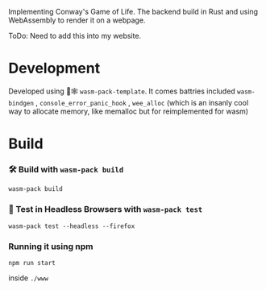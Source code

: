 <meta charset="utf-8"/>

Implementing Conway's Game of Life. The backend build in Rust and using
 WebAssembly to render it on a webpage.

 ToDo: Need to add this into my website.

# Development
 Developed using 🦀🕸️ `wasm-pack-template`. It comes battries included `wasm-bindgen` , `console_error_panic_hook` , `wee_alloc` (which is an insanly cool way to allocate memory, like memalloc but for reimplemented for wasm)

# Build
### 🛠️ Build with `wasm-pack build`

```
wasm-pack build
```

### 🔬 Test in Headless Browsers with `wasm-pack test`

```
wasm-pack test --headless --firefox
```

### Running it using npm

```
npm run start
```

inside `./www`